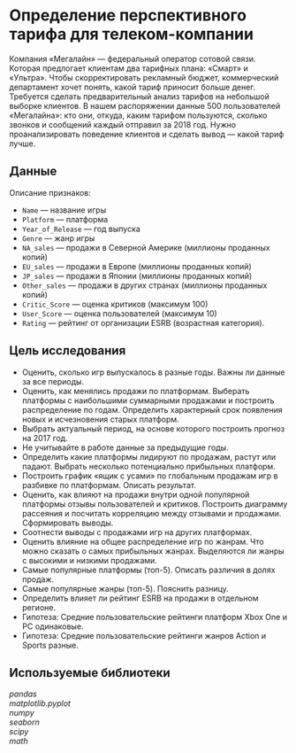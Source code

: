 # Определение перспективного тарифа для телеком-компании

Компания «Мегалайн» — федеральный оператор сотовой связи. Которая предлогает клиентам два тарифных плана: «Смарт» и «Ультра». Чтобы скорректировать рекламный бюджет, коммерческий департамент хочет понять, какой тариф приносит больше денег. Требуется сделать предварительный анализ тарифов на небольшой выборке клиентов. В нашем распоряжении данные 500 пользователей «Мегалайна»: кто они, откуда, каким тарифом пользуются, сколько звонков и сообщений каждый отправил за 2018 год. Нужно проанализировать поведение клиентов и сделать вывод — какой тариф лучше.

## Данные

Описание признаков:  
- `Name` — название игры
- `Platform` — платформа
- `Year_of_Release` — год выпуска
- `Genre` — жанр игры
- `NA_sales` — продажи в Северной Америке (миллионы проданных копий)
- `EU_sales` — продажи в Европе (миллионы проданных копий)
- `JP_sales` — продажи в Японии (миллионы проданных копий)
- `Other_sales` — продажи в других странах (миллионы проданных копий)
- `Critic_Score` — оценка критиков (максимум 100)
- `User_Score` — оценка пользователей (максимум 10)
- `Rating` — рейтинг от организации ESRB (возрастная категория).

## Цель исследования 

- Оценить, сколько игр выпускалось в разные годы. Важны ли данные за все периоды.  
- Оценить, как менялись продажи по платформам. Выберать платформы с наибольшими суммарными продажами и построить распределение по годам. Определить характерный срок появления новых и исчезновения старых платформ.  
- Выбрать актуальный период, на основе которого построить прогноз на 2017 год.
- Не учитывайте в работе данные за предыдущие годы.  
- Определить какие платформы лидируют по продажам, растут или падают. Выбрать несколько потенциально прибыльных платформ.  
- Построить график «ящик с усами» по глобальным продажам игр в разбивке по платформам. Описать результат.  
- Оценить, как влияют на продажи внутри одной популярной платформы отзывы пользователей и критиков. Построить диаграмму рассеяния и посчитать корреляцию между отзывами и продажами. Сформировать выводы.  
- Соотнести выводы с продажами игр на других платформах.  
- Оценить влияние на общее распределение игр по жанрам. Что можно сказать о самых прибыльных жанрах. Выделяются ли жанры с высокими и низкими продажами.   
- Самые популярные платформы (топ-5). Описать различия в долях продаж.
- Самые популярные жанры (топ-5). Пояснить разницу.
- Определить влияет ли рейтинг ESRB на продажи в отдельном регионе.
- Гипотеза: Средние пользовательские рейтинги платформ Xbox One и PC одинаковые.
- Гипотеза: Средние пользовательские рейтинги жанров Action и Sports разные.


## Используемые библиотеки
*pandas*     
*matplotlib.pyplot*     
*numpy*   
*seaborn*   
*scipy*  
*math*  
